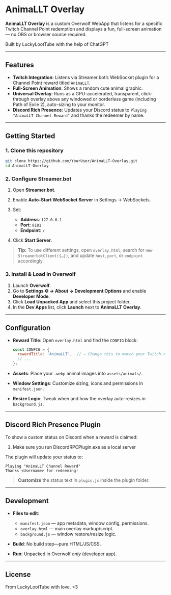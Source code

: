 
# AnimaLLT Overlay

**AnimaLLT Overlay** is a custom Overwolf WebApp that listens for a specific Twitch Channel Point redemption and displays a fun, full-screen animation — no OBS or browser source required.

Built by LuckyLootTube with the help of ChatGPT

---

## Features

* **Twitch Integration**: Listens via Streamer.bot’s WebSocket plugin for a Channel Point reward titled `AnimaLLT`.
* **Full-Screen Animation**: Shows a random cute animal graphic.
* **Universal Overlay**: Runs as a GPU-accelerated, transparent, click-through overlay above any windowed or borderless game (including Path of Exile 2), auto-sizing to your monitor.
* **Discord Rich Presence**: Updates your Discord status to `Playing "AnimaLLT Channel Reward"` and thanks the redeemer by name.

---

## Getting Started

### 1. Clone this repository

```bash
git clone https://github.com/YourUser/AnimaLLT-Overlay.git
cd AnimaLLT-Overlay
```

### 2. Configure Streamer.bot

1. Open **Streamer.bot**.
2. Enable **Auto-Start WebSocket Server** in Settings → WebSockets.
3. Set:

   * **Address**: `127.0.0.1`
   * **Port**: `8181`
   * **Endpoint**: `/`
4. Click **Start Server**.

> **Tip:** To use different settings, open `overlay.html`, search for `new StreamerbotClient({…})`, and update `host`, `port`, or `endpoint` accordingly.

### 3. Install & Load in Overwolf

1. Launch **Overwolf**.
2. Go to **Settings ⚙️ → About → Development Options** and enable **Developer Mode**.
3. Click **Load Unpacked App** and select this project folder.
4. In the **Dev Apps** list, click **Launch** next to **AnimaLLT Overlay**.

---

## Configuration

* **Reward Title**: Open `overlay.html` and find the `CONFIG` block:

  ```js
  const CONFIG = {
    rewardTitle: 'AnimaLLT',  // ← Change this to match your Twitch reward name
    // ...
  };
  ```
* **Assets**: Place your `.webp` animal images into `assets/animals/`.
* **Window Settings**: Customize sizing, icons and permissions in `manifest.json`.
* **Resize Logic**: Tweak when and how the overlay auto-resizes in `background.js`.

---

## Discord Rich Presence Plugin

To show a custom status on Discord when a reward is claimed:

1. Make sure you run DiscordRPCPlugin.exe as a local server

The plugin will update your status to:

```
Playing "AnimaLLT Channel Reward"
Thanks <Username> for redeeming!
```

> **Customize** the status text in `plugin.js` inside the plugin folder.

---

## Development

* **Files to edit**:

  * `manifest.json` — app metadata, window config, permissions.
  * `overlay.html` — main overlay markup/script.
  * `background.js`  — window restore/resize logic.

* **Build**: No build step—pure HTML/JS/CSS.

* **Run**: Unpacked in Overwolf *only* (developer app).

---

## License

From LuckyLootTube with love. <3
